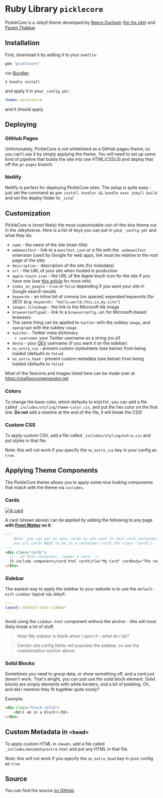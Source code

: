 # Ruby Library `picklecore`

PickleCore is a Jekyll theme developed by [Reece Dunham](https://github.com/RDIL) ([for his site](https://rdil.rocks)) and [Param Thakkar](https://github.com/paramt).

## Installation

First, download it by adding it to your `Gemfile`:

```ruby
gem "picklecore"
```

run [Bundler](https://bundler.io):

```shell
$ bundle install
```

and apply it in your `_config.yml`:

```yaml
theme: picklecore
```

and it should apply.

## Deploying

### GitHub Pages

Unfortunately, PickleCore is not whitelisted as a GitHub pages theme, so you can't use it by simply applying the theme. You will need to set up some kind of pipeline that bulids the site into raw HTML/CSS/JS and deploy that off the `gh-pages` branch.

### Netlify

Netlify is perfect for deploying PickleCore sites. The setup is quite easy - just set the command as `gem install bundler && bundle exec jekyll build` and set the deploy folder to `_site`!

## Customization

PickleCore is (most likely) the most customizable-out-of-the-box theme out in the Jekyllverse. Here is a list of keys you can put in your `_config.yml` and what they do:

* `name` - the name of the site (main title)
* `webmanifest` - link to a `manifest.json` or a file with the `.webmanifest` extension (used by Google for web apps, link must be relative to the root page of the site)
* `description` - description of the site (for metadata)
* `url` - the URL of your site when hosted in production
* `apple-touch-icon` - the URL of the Apple touch icon for the site if you have one (see [this article](https://www.computerhope.com/jargon/a/appletou.htm) for more info)
* `index_on_google` - `true` or `false` depending if you want your site in Google search results
* `keywords` - an inline list of comma (no spaces) seperated keywords (for SEO) (e.g. `keywords: "hello,world,this,is,my,site"`)
* `images.tileimage` - the link to the Microsoft tile image
* `browserconfigxml` - link to a `browserconfig.xml` for Microsoft-based browsers
* The same thing can be applied to `twitter` with the subkey `image`, and `opengraph` with the subkey `image`
* `twitter` - Twitter meta dictionary
  * `username`: your Twitter username as a string (no `@`!)
* `devto` - your [DEV](https://dev.to/) username (if you want it on the sidebar)
* `no_extra_css` - prevent custom stylesheets (see below) from being loaded (defaults to `false`)
* `no_extra_head` - prevent custom metadata (see below) from being loaded (defaults to `false`)

Most of the favicons and images listed here can be made over at https://realfavicongenerator.net

### Colors

To change the base color, which defaults to `#303f9f`, you can add a file called `_includes/styling/theme-color.css`,
and put the hex color on the first line. **Do not** add a newline at the end of the file, it will break the CSS!

### Custom CSS

To apply custom CSS, add a file called `_includes/styling/extra.css` and put styles in that file.

Note: this will not work if you specify the `no_extra_css` key in your config as `true`.

## Applying Theme Components

The PickleCore theme allows you to apply some nice looking components that match with the theme via `includes`.

### Cards

[![A card](https://raw.githubusercontent.com/RDIL/debugging-playground/master/card-example.png)](https://github.com/RDIL/PickleCore)

A card (shown above) can be applied by adding the following to any page **with [Front Matter](https://jekyllrb.com/docs/front-matter/) on it**:

```html
<!--
    Note: you can put as many cards as you want in each card container,
    but all cards NEED to be in a container (with the class 'cards').
-->
<div class="cards">
  <!-- In this container, render a card -->
  {% include components/card.html cardtitle="My Card" cardbody="The text of the card!" %}
</div>
```

### Sidebar

The easiest way to apply the sidebar to your website is to use the `default-with-sidebar` layout via Jekyll:

```yaml
---
layout: default-with-sidebar
---
```

Avoid using the `sidebar.html` component without the anchor - this will most likely break a lot of stuff.

> *Help! My sidebar is blank when I open it - what do I do?*
> 
> Certain site config fields will populate the sidebar, so see the customization section above.

### Solid Blocks

Sometimes you need to group data, or show something off, and a card just doesn't work.
That's alright, you can just use the solid block element.
Solid blocks are simply elements with white borders, and a bit of padding.
Oh, and did I mention they fit together quite nicely?

Example:

```html
<div class="block-solid">
    <h2>I am in a block!</h2>
</div>
```

## Custom Metadata in `<head>`

To apply custom HTML in `<head>`, add a file called `_includes/metadata/extra.html` and put any HTML in that file.

Note: this will not work if you specify the `no_extra_head` key in your config as `true`.

## Source

You can find the source [on GitHub](https://github.com/rdilweb/PickleCore).
